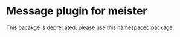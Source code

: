 Message plugin for meister
=========

This pacakge is deprecated, please use [this namespaced package](https://www.npmjs.com/package/@meisterplayer/plugin-message).
